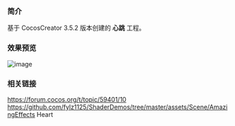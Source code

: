 ### 简介
基于 CocosCreator 3.5.2 版本创建的 **心跳** 工程。

### 效果预览
![image](../../../gif/202207/2022070404.gif)

### 相关链接
https://forum.cocos.org/t/topic/59401/10        
https://github.com/fylz1125/ShaderDemos/tree/master/assets/Scene/AmazingEffects Heart